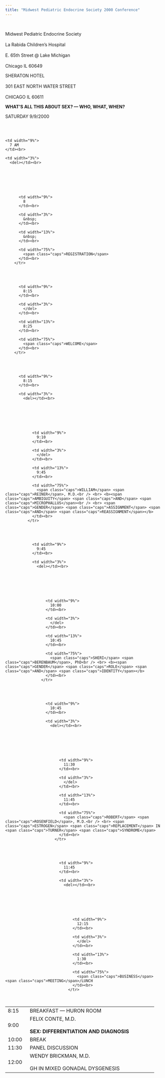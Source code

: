 ```yaml
---
title: "Midwest Pediatric Endocrine Society 2000 Conference"
---
```


<br>

Midwest Pediatric Endocrine Society  
<br> La Rabida Children&#8217;s Hospital  
<br> E. 65th Street @ Lake Michigan  
<br> Chicago IL 60649<br>

<span class="caps">SHERATON</span> <span class="caps">HOTEL</span>  
<br> 301 <span class="caps">EAST</span> <span class="caps">NORTH</span> <span class="caps">WATER</span> <span class="caps">STREET</span>  
<br> <span class="caps">CHICAGO</span> IL 60611<br>

**<span class="caps">WHAT</span>&#8217;S <span class="caps">ALL</span> <span class="caps">THIS</span> <span class="caps">ABOUT</span> <span class="caps">SEX</span>? &#8212; <span class="caps">WHO</span>, <span class="caps">WHAT</span>, <span class="caps">WHEN</span>?**<br>

<span class="caps">SATURDAY</span> 9/9/2000<br>

<table width="63%" border="0" align="center" cellspacing="2" cellpadding="4">
  <br> 
  
  <tr>
    <br> 
    
    <td width="9%">
      7 AM
    </td><br> 
    
    <td width="3%">
      <del></td><br> 
      
      
  <td width="13%">
          8:15
        </td>
<br> 
      
      
  <td width="75%">
          <span class="caps">BREAKFAST</span> &#8212; <span class="caps">HURON</span> <span class="caps">ROOM</span>
        </td>
<br> </tr><br> 
      
      
  <tr>
          <br> 
          
          <td width="9%">
            8
          </td><br> 
          
          <td width="3%">
            &nbsp;
          </td><br> 
          
          <td width="13%">
            &nbsp;
          </td><br> 
          
          <td width="75%">
            <span class="caps">REGISTRATION</span>
          </td><br>
        </tr>
<br> 
      
      
  <tr>
          <br> 
          
          <td width="9%">
            8:15
          </td><br> 
          
          <td width="3%">
            </del>
          </td><br> 
          
          <td width="13%">
            8:25
          </td><br> 
          
          <td width="75%">
            <span class="caps">WELCOME</span>
          </td><br>
        </tr>
<br> 
      
      
  <tr>
          <br> 
          
          <td width="9%">
            8:15
          </td><br> 
          
          <td width="3%">
            <del></td><br> 
            
            
  <td width="13%">
                9:00
              </td>
<br> 
            
            
  <td width="75%">
                <span class="caps">FELIX</span> <span class="caps">CONTE</span>, M.D.<br /> <br> <b><span class="caps">SEX</span>: <span class="caps">DIFFERENTIATION</span> <span class="caps">AND</span> <span class="caps">DIAGNOSIS</span></b>
              </td>
<br> </tr><br> 
            
            
  <tr>
                <br> 
                
                <td width="9%">
                  9:10
                </td><br> 
                
                <td width="3%">
                  </del>
                </td><br> 
                
                <td width="13%">
                  9:45
                </td><br> 
                
                <td width="75%">
                  <span class="caps">WILLIAM</span> <span class="caps">REINER</span>, M.D.<br /> <br> <b><span class="caps">AMBIGUITY</span> <span class="caps">AND</span> <span class="caps">MICROPHALLUS</span><br /> <br> <span class="caps">GENDER</span> <span class="caps">ASSIGNMENT</span> <span class="caps">AND</span> <span class="caps">REASSIGNMENT</span></b>
                </td><br>
              </tr>
<br> 
            
            
  <tr>
                <br> 
                
                <td width="9%">
                  9:45
                </td><br> 
                
                <td width="3%">
                  <del></td><br> 
                  
                  
  <td width="13%">
                      10:00
                    </td>
<br> 
                  
                  
  <td width="75%">
                      <span class="caps">BREAK</span>
                    </td>
<br> </tr><br> 
                  
                  
  <tr>
                      <br> 
                      
                      <td width="9%">
                        10:00
                      </td><br> 
                      
                      <td width="3%">
                        </del>
                      </td><br> 
                      
                      <td width="13%">
                        10:45
                      </td><br> 
                      
                      <td width="75%">
                        <span class="caps">SHERI</span> <span class="caps">BERENBAUM</span>, PhD<br /> <br> <b><span class="caps">GENDER</span> <span class="caps">ROLE</span> <span class="caps">AND</span> <span class="caps">IDENTITY</span></b>
                      </td><br>
                    </tr>
<br> 
                  
                  
  <tr>
                      <br> 
                      
                      <td width="9%">
                        10:45
                      </td><br> 
                      
                      <td width="3%">
                        <del></td><br> 
                        
                        
  <td width="13%">
                            11:30
                          </td>
<br> 
                        
                        
  <td width="75%">
                            <span class="caps">PANEL</span> <span class="caps">DISCUSSION</span>
                          </td>
<br> </tr><br> 
                        
                        
  <tr>
                            <br> 
                            
                            <td width="9%">
                              11:30
                            </td><br> 
                            
                            <td width="3%">
                              </del>
                            </td><br> 
                            
                            <td width="13%">
                              11:45
                            </td><br> 
                            
                            <td width="75%">
                              <span class="caps">ROBERT</span> <span class="caps">ROSENFIELD</span>, M.D.<br /> <br> <span class="caps">ESTROGEN</span> <span class="caps">REPLACEMENT</span> IN <span class="caps">TURNER</span> <span class="caps">SYNDROME</span>
                            </td><br>
                          </tr>
<br> 
                        
                        
  <tr>
                            <br> 
                            
                            <td width="9%">
                              11:45
                            </td><br> 
                            
                            <td width="3%">
                              <del></td><br> 
                              
                              
  <td width="13%">
                                  12:00
                                </td>
<br> 
                              
                              
  <td width="75%">
                                  <span class="caps">WENDY</span> <span class="caps">BRICKMAN</span>, M.D.<br /> <br> GH IN <span class="caps">MIXED</span> <span class="caps">GONADAL</span> <span class="caps">DYSGENESIS</span>
                                </td>
<br> </tr><br> 
                              
                              
  <tr>
                                  <br> 
                                  
                                  <td width="9%">
                                    12:15
                                  </td><br> 
                                  
                                  <td width="3%">
                                    </del>
                                  </td><br> 
                                  
                                  <td width="13%">
                                    1:30
                                  </td><br> 
                                  
                                  <td width="75%">
                                    <span class="caps">BUSINESS</span> <span class="caps">MEETING</span>/LUNCH
                                  </td><br>
                                </tr>
<br></table><br>